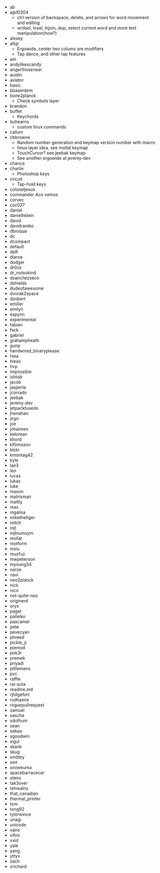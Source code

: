 - ab
- ajp10304
	- ctrl version of backspace, delete, and arrows for word movement and editing
	- wrdsel, lnsel, lnjoin, dup, select current word and more text manipulation(how?)
- alexey
- altgr
	- Ergowide, center two colums are modifiers
	- Tap dance, and other tap features
- am
- andylikescandy
- angerthosenear
- austin
- aviator
- basic
- bbaserdem
- bone2planck
	- Check symbols layer
- brandon
- buffet
	- Keychords
- buhearns
	- custom linux commands
- callum
- cbbrowne
	- Random number generation and keymap version number with macro
	- tmux layer idea, see mollat keymap
	- TouchCursor? see jeebak keymap
	- See another ergowide at jeremy-dev 
- chance
- charlie
	- Photoshop keys
- circuit
	- Tap-hold keys
- coloneljesus
- commander
*Aca vamos*
- corvec
- csc027
- daniel
- danielhklein
- david
- davidrambo
- dbroqua
- dc
- dcompact
- default
- deft
- dlaroe
- dodger
- dr0ck
- dr_notsokind
- dsanchezseco
- dshields
- dudeofawesome
- dvorak2space
- dzobert
- emiller
- emilyh
- espynn
- experimental
- fabian
- fsck
- gabriel
- grahampheath
- gunp
- handwired_binaryplease
- hiea
- hieax
- hvp
- impossible
- ishtob
- jacob
- jasperla
- jcorrado
- jeebak
- jeremy-dev
- jetpacktuxedo
- jhenahan
- jirgn
- joe
- johannes
- kelorean
- khord
- kifinnsson
- kloki
- kmontag42
- kyle
- lae3
- leo
- lucas
- lukas
- luke
- mason
- matrixman
- mattly
- max
- mgalisa
- mikethetiger
- mitch
- mjt
- mjtnumsym
- mollat
- motform
- msiu
- muzfuz
- mwpeterson
- myoung34
- narze
- navi
- neo2planck
- nick
- nico
- not-quite-neo
- originerd
- oryx
- paget
- palleiko
- pascamel
- pete
- pevecyan
- phreed
- pickle_jr
- piemod
- pok3r
- premek
- priyadi
- ptillemans
- pvc
- raffle
- rai-suta
- readme.md
- rjhilgefort
- rodhaene
- roguepullrequest
- samuel
- sascha
- sdothum
- sean
- sebas
- sgoodwin
- sigul
- skank
- skug
- smittey
- smt
- snowkuma
- spacebarracecar
- steno
- tak3over
- tehwalris
- that_canadian
- thermal_printer
- tom
- tong92
- tylerwince
- unagi
- unicode
- vaire
- vifon
- vxid
- yale
- yang
- yttyx
- zach
- zrichard

